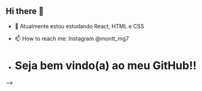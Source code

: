 ## Hi there 👋

- 🌱 Atualmente estou estudando React, HTML e CSS
- 📫 How to reach me: Instagram @montt_mg7

- <h1> Seja bem vindo(a) ao meu GitHub!!</h1>
-->
